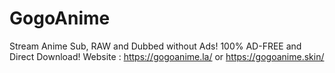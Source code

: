 # GogoAnime
Stream Anime Sub, RAW and Dubbed without Ads! 100% AD-FREE and Direct Download! Website : https://gogoanime.la/ or https://gogoanime.skin/
